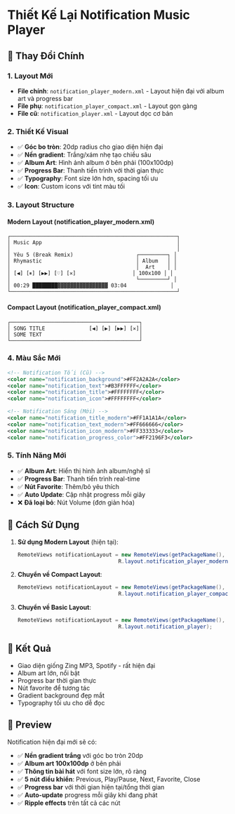 # Thiết Kế Lại Notification Music Player

## 🎨 Thay Đổi Chính

### 1. Layout Mới
- **File chính**: `notification_player_modern.xml` - Layout hiện đại với album art và progress bar
- **File phụ**: `notification_player_compact.xml` - Layout gọn gàng 
- **File cũ**: `notification_player.xml` - Layout dọc cơ bản

### 2. Thiết Kế Visual
- ✅ **Góc bo tròn**: 20dp radius cho giao diện hiện đại
- ✅ **Nền gradient**: Trắng/xám nhẹ tạo chiều sâu
- ✅ **Album Art**: Hình ảnh album ở bên phải (100x100dp)
- ✅ **Progress Bar**: Thanh tiến trình với thời gian thực
- ✅ **Typography**: Font size lớn hơn, spacing tối ưu
- ✅ **Icon**: Custom icons với tint màu tối

### 3. Layout Structure

#### Modern Layout (notification_player_modern.xml)
```
┌─────────────────────────────────────────────────────┐
│ Music App                                           │
│                                                     │
│ Yêu 5 (Break Remix)                    ┌─────────┐ │
│ Rhymastic                              │ Album   │ │
│                                        │  Art    │ │
│ [◀] [⏸] [▶▶] [♡] [✕]                  │ 100x100 │ │
│                                        └─────────┘ │
│ 00:29 ████████▓▓▓▓▓▓▓▓▓▓▓▓▓▓▓▓ 03:04              │
└─────────────────────────────────────────────────────┘
```

#### Compact Layout (notification_player_compact.xml)
```
┌─────────────────────────────────────────┐
│ SONG TITLE              [◀] [▶] [▶▶] [✕]│
│ SOME TEXT                               │
└─────────────────────────────────────────┘
```

### 4. Màu Sắc Mới
```xml
<!-- Notification Tối (Cũ) -->
<color name="notification_background">#FF2A2A2A</color>
<color name="notification_text">#B3FFFFFF</color>
<color name="notification_title">#FFFFFFFF</color>
<color name="notification_icon">#FFFFFFFF</color>

<!-- Notification Sáng (Mới) -->
<color name="notification_title_modern">#FF1A1A1A</color>
<color name="notification_text_modern">#FF666666</color>
<color name="notification_icon_modern">#FF333333</color>
<color name="notification_progress_color">#FF2196F3</color>
```

### 5. Tính Năng Mới
- ✅ **Album Art**: Hiển thị hình ảnh album/nghệ sĩ
- ✅ **Progress Bar**: Thanh tiến trình real-time
- ✅ **Nút Favorite**: Thêm/bỏ yêu thích
- ✅ **Auto Update**: Cập nhật progress mỗi giây
- ❌ **Đã loại bỏ**: Nút Volume (đơn giản hóa)

## 🚀 Cách Sử Dụng

1. **Sử dụng Modern Layout** (hiện tại):
   ```java
   RemoteViews notificationLayout = new RemoteViews(getPackageName(), 
                                   R.layout.notification_player_modern);
   ```

2. **Chuyển về Compact Layout**:
   ```java
   RemoteViews notificationLayout = new RemoteViews(getPackageName(), 
                                   R.layout.notification_player_compact);
   ```

3. **Chuyển về Basic Layout**:
   ```java
   RemoteViews notificationLayout = new RemoteViews(getPackageName(), 
                                   R.layout.notification_player);
   ```

## 🎯 Kết Quả
- Giao diện giống Zing MP3, Spotify - rất hiện đại
- Album art lớn, nổi bật
- Progress bar thời gian thực
- Nút favorite để tương tác
- Gradient background đẹp mắt
- Typography tối ưu cho dễ đọc

## 📱 Preview
Notification hiện đại mới sẽ có:
- ✅ **Nền gradient trắng** với góc bo tròn 20dp
- ✅ **Album art 100x100dp** ở bên phải
- ✅ **Thông tin bài hát** với font size lớn, rõ ràng
- ✅ **5 nút điều khiển**: Previous, Play/Pause, Next, Favorite, Close
- ✅ **Progress bar** với thời gian hiện tại/tổng thời gian
- ✅ **Auto-update** progress mỗi giây khi đang phát
- ✅ **Ripple effects** trên tất cả các nút 